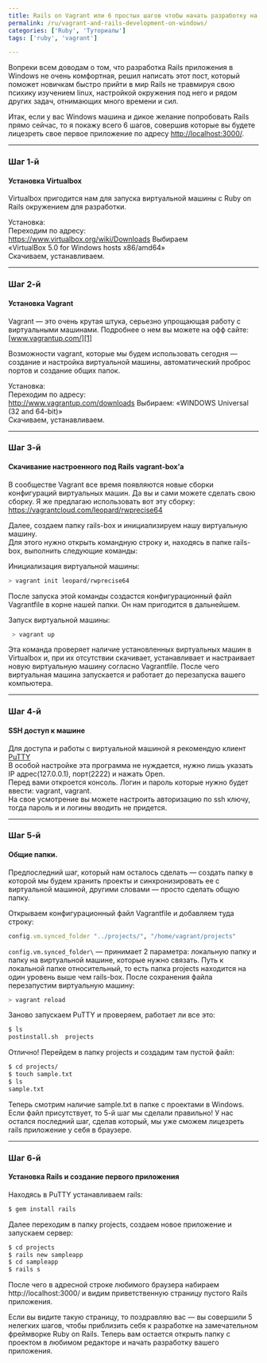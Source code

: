 ```yaml
---
title: Rails on Vagrant или 6 простых шагов чтобы начать разработку на Rails в Windows
permalink: /ru/vagrant-and-rails-development-on-windows/
categories: ['Ruby', 'Туториалы']
tags: ['ruby', 'vagrant']

---
```

Вопреки всем доводам о том, что разработка Rails приложения в Windows не очень комфортная, решил написать этот пост, который поможет новичкам быстро прийти в мир Rails не травмируя свою психику изучением linux, настройкой окружения под него и рядом других задач, отнимающих много времени и сил.  
<!--more-->

  
Итак, если у вас Windows машина и дикое желание попробовать Rails прямо сейчас, то я покажу всего 6 шагов, совершив которые вы будете лицезреть свое первое приложение по адресу <http://localhost:3000/>.

* * *

### Шаг 1-й 

#### Установка Virtualbox 

Virtualbox пригодится нам для запуска виртуальной машины с Ruby on Rails окружением для разработки.

Установка:  
Переходим по адресу:  
https://www.virtualbox.org/wiki/Downloads
Выбираем  
«VirtualBox 5.0 for Windows hosts x86/amd64»  
Скачиваем, устанавливаем.

* * *

### Шаг 2-й 

#### Установка Vagrant 

Vagrant — это очень крутая штука, серьезно упрощающая работу с виртуальными машинами. Подробнее о нем вы можете на офф сайте: [www.vagrantup.com/][1]

Возможности vagrant, которые мы будем использовать сегодня — создание и настройка виртуальной машины, автоматический проброс портов и создание общих папок.

Установка:  
Переходим по адресу:  
http://www.vagrantup.com/downloads
Выбираем: «WINDOWS Universal (32 and 64-bit)»  
Скачиваем, устанавливаем.

* * *

### Шаг 3-й 

#### Скачивание настроенного под Rails vagrant-box’а

В сообществе Vagrant все время появляются новые сборки конфигураций виртуальных машин. Да вы и сами можете сделать свою сборку. Я же предлагаю использовать вот эту сборку: <https://vagrantcloud.com/leopard/rwprecise64>

Далее, создаем папку rails-box и инициализируем нашу виртуальную машину.  
Для этого нужно открыть командную строку и, находясь в папке rails-box, выполнить следующие команды:

Инициализация виртуальной машины:

```bash
> vagrant init leopard/rwprecise64
```

После запуска этой команды создастся конфигурационный файл Vagrantfile в корне нашей папки. Он нам пригодится в дальнейшем.

Запуск виртуальной машины:

```bash
 > vagrant up
```

Эта команда проверяет наличие установленных виртуальных машин в Virtualbox и, при их отсутствии скачивает, устанавливает и настраивает новую виртуальную машину согласно Vagrantfile. После чего виртуальная машина запускается и работает до перезапуска вашего компьютера.

* * *

### Шаг 4-й 

#### SSH доступ к машине 

Для доступа и работы с виртуальной машиной я рекомендую клиент [PuTTY][2]  
В особой настройке эта программа не нуждается, нужно лишь указать IP адрес(127.0.0.1), порт(2222) и нажать Open.  
Перед вами откроется консоль. Логин и пароль которые нужно будет ввести: vagrant, vagrant.  
На свое усмотрение вы можете настроить авторизацию по ssh ключу, тогда пароль и и логины вводить не придется.

* * *

### Шаг 5-й 

#### Общие папки.

Предпоследний шаг, который нам осталось сделать — создать папку в которой мы будем хранить проекты и синхронизировать ее с виртуальной машиной, другими словами — просто сделать общую папку.

Открываем конфигурационный файл Vagrantfile и добавляем туда строку:

```ruby
config.vm.synced_folder "../projects/", "/home/vagrant/projects"
```

`config.vm.synced_folder\` — принимает 2 параметра: локальную папку и папку на виртуальной машине, которые нужно связать. Путь к локальной папке относительный, то есть папка projects находится на один уровень выше чем rails-box. После сохранения файла перезапустим виртуальную машину:

```bash
> vagrant reload
```

Заново запускаем PuTTY и проверяем, работает ли все это:

```bash
$ ls
postinstall.sh  projects
```

Отлично! Перейдем в папку projects и создадим там пустой файл:

```bash
$ cd projects/
$ touch sample.txt
$ ls
sample.txt
```

Теперь смотрим наличие sample.txt в папке с проектами в Windows. Если файл присутствует, то 5-й шаг мы сделали правильно! У нас остался последний шаг, сделав который, мы уже сможем лицезреть rails приложение у себя в браузере.

* * *

### Шаг 6-й 

#### Установка Rails и создание первого приложения 

Находясь в PuTTY устанавливаем rails:

```bash
$ gem install rails
```

Далее переходим в папку projects, создаем новое приложение и запускаем сервер:

```bash
$ cd projects
$ rails new sampleapp
$ cd sampleapp
$ rails s
```

После чего в адресной строке любимого браузера набираем http://localhost:3000/ и видим приветственную страницу пустого Rails приложения.

Если вы видите такую страницу, то поздравляю вас — вы совершили 5 нелегких шагов, чтобы приблизить себя к разработке на замечательном фреймворке Ruby on Rails. Теперь вам остается открыть папку с проектом в любимом редакторе и начать разработку вашего приложения.


 [1]: http://www.vagrantup.com/
 [2]: http://www.chiark.greenend.org.uk/~sgtatham/putty/download.html
 [3]: http://www.askvg.com/enable-open-command-window-here-option-in-context-menu-in-windows-vista/
